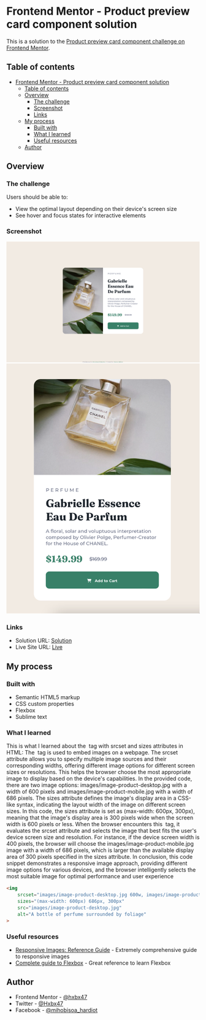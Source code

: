 # Frontend Mentor - Product preview card component solution

This is a solution to the [Product preview card component challenge on Frontend Mentor](https://www.frontendmentor.io/challenges/product-preview-card-component-GO7UmttRfa).

## Table of contents

- [Frontend Mentor - Product preview card component solution](#frontend-mentor---product-preview-card-component-solution)
  - [Table of contents](#table-of-contents)
  - [Overview](#overview)
    - [The challenge](#the-challenge)
    - [Screenshot](#screenshot)
    - [Links](#links)
  - [My process](#my-process)
    - [Built with](#built-with)
    - [What I learned](#what-i-learned)
    - [Useful resources](#useful-resources)
  - [Author](#author)

## Overview

### The challenge

Users should be able to:

- View the optimal layout depending on their device's screen size
- See hover and focus states for interactive elements

### Screenshot

![](screenshots/desktop-screen.png)
![](screenshots/mobile-screen.png)

### Links
 - Solution URL: [Solution](https://www.frontendmentor.io/solutions/responsive-page-using-flexbox-3sIHenmOrH)
 - Live Site URL: [Live](https://ubiquitous-shortbread-da1a8a.netlify.app/)

## My process

### Built with

- Semantic HTML5 markup
- CSS custom properties
- Flexbox
- Sublime text

### What I learned

This is what I learned about the <img> tag with srcset and sizes attributes in HTML: The <img> tag is used to embed images on a webpage. The srcset attribute allows you to specify multiple image sources and their corresponding widths, offering different image options for different screen sizes or resolutions. This helps the browser choose the most appropriate image to display based on the device's capabilities. In the provided code, there are two image options: images/image-product-desktop.jpg with a width of 600 pixels and images/image-product-mobile.jpg with a width of 686 pixels. The sizes attribute defines the image's display area in a CSS-like syntax, indicating the layout width of the image on different screen sizes. In this code, the sizes attribute is set as (max-width: 600px, 300px), meaning that the image's display area is 300 pixels wide when the screen width is 600 pixels or less. When the browser encounters this <img> tag, it evaluates the srcset attribute and selects the image that best fits the user's device screen size and resolution. For instance, if the device screen width is 400 pixels, the browser will choose the images/image-product-mobile.jpg image with a width of 686 pixels, which is larger than the available display area of 300 pixels specified in the sizes attribute. In conclusion, this code snippet demonstrates a responsive image approach, providing different image options for various devices, and the browser intelligently selects the most suitable image for optimal performance and user experience

```html
<img
	srcset="images/image-product-desktop.jpg 600w, images/image-product-mobile.jpg 686w"
	sizes="(max-width: 600px) 686px, 300px"
	src="images/image-product-desktop.jpg"
	alt="A bottle of perfume surrounded by foliage"
>
```

### Useful resources

- [Responsive Images: Reference Guide](https://imagekit.io/responsive-images/) - Extremely comprehensive guide to responsive images
- [Complete guide to Flexbox](https://css-tricks.com/snippets/css/a-guide-to-flexbox/) - Great reference to learn Flexbox

## Author

- Frontend Mentor - [@hxbx47](https://www.frontendmentor.io/profile/hxbx47)
- Twitter - [@Hxbx47](https://www.twitter.com/Hxbx47)
- Facebook - [@mihobisoa_hardiot](https://www.facebook.com/hxbx.47)
